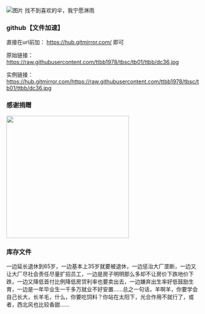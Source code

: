 
<img src="https://cdn.jsdelivr.net/gh/ttbb1978/tbsc@tb01/zip.gif" width="" height="" border="0" alt="图片">
找不到喜欢的伞，我宁愿淋雨

### github【文件加速】
    
直接在url前加：
https://hub.gitmirror.com/ 即可
    
原始链接：https://raw.githubusercontent.com/ttbb1978/tbsc/tb01/ttbb/dc36.jpg
    
实例链接：
https://hub.gitmirror.com/https://raw.githubusercontent.com/ttbb1978/tbsc/tb01/ttbb/dc36.jpg

### 感谢捐赠

<img src="https://cdn.jsdelivr.net/gh/ttbb1978/tbsc@tb01/ttbb/jzyg.jpg" width="320" height="320" border="0" alt="">

### 库存文件

一边延长退休到65岁，一边基本上35岁就要被退休，一边惩治大厂垄断，一边又让大厂尽社会责任尽量扩招员工，一边是房子明明那么多却不让房价下跌地价下跌，一边又降低首付比例降低房贷利率也要卖出去，一边嫌弃出生率好低鼓励生育，一边是一年毕业生一千多万就业不好安置……总之一句话，羊啊羊，你要学会自己长大，长羊毛，什么，你要吃饲料？你站在太阳下，光合作用不就行了，或者，西北风也比较香甜……

